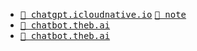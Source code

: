 
[🎈 chatgpt.icloudnative.io]: https://chatgpt.icloudnative.io
[🎈 chatbot.theb.ai]: https://chatbot.theb.ai 'BAI Chat'


- <kbd>[🎈 chatgpt.icloudnative.io]</kbd> <kbd>[👣 note](../../../practices-notes/chatgpt.icloudnative.io-note)</kbd>
- <kbd>[🎈 chatbot.theb.ai]</kbd>
- <kbd>[🎈 chatbot.theb.ai]</kbd>
